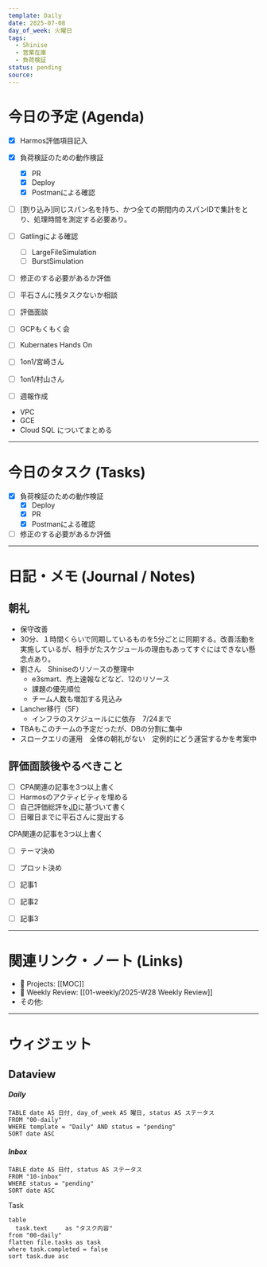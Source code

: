 ```yaml
---
template: Daily
date: 2025-07-08
day_of_week: 火曜日
tags:
  - Shinise
  - 営業在庫
  - 負荷検証
status: pending
source:
---
```

# 今日の予定 (Agenda)
- [x] Harmos評価項目記入
- [x] 負荷検証のための動作検証
	- [x] PR
	- [x] Deploy
	- [x] Postmanによる確認
- [ ] [割り込み]同じスパン名を持ち、かつ全ての期間内のスパンIDで集計をとり、処理時間を測定する必要あり。
- [ ] Gatlingによる確認
	- [ ] LargeFileSimulation
	- [ ] BurstSimulation
- [ ] 修正のする必要があるか評価 
- [ ] 平石さんに残タスクないか相談
- [ ] 評価面談
- [ ] GCPもくもく会
- [ ] Kubernates Hands On
- [ ] 1on1/宮崎さん
- [ ] 1on1/村山さん
- [ ] 週報作成


- VPC
- GCE
- Cloud SQL
についてまとめる

---
# 今日のタスク (Tasks)
- [x] 負荷検証のための動作検証
	- [x] Deploy
	- [x] PR
	- [x] Postmanによる確認
- [ ] 修正のする必要があるか評価

---

# 日記・メモ (Journal / Notes)
## 朝礼
- 保守改善
- 30分、１時間くらいで同期しているものを5分ごとに同期する。改善活動を実施しているが、相手がたスケジュールの理由もあってすぐにはできない懸念点あり。
- 劉さん　Shiniseのリソースの整理中
	- e3smart、売上速報などなど、12のリソース
	- 課題の優先順位
	- チーム人数も増加する見込み
- Lancher移行（5F）
	- インフラのスケジュールにに依存　7/24まで
- TBAもこのチームの予定だったが、DBの分割に集中
- スロークエリの運用　全体の朝礼がない　定例的にどう運営するかを考案中

## 評価面談後やるべきこと
- [ ] CPA関連の記事を3つ以上書く
- [ ] Harmosのアクティビティを埋める
- [ ] 自己評価総評を[JD](https://docs.google.com/spreadsheets/d/14g5z1yOPx4ie1G5o3VCsJvA8DJfB6-WbckjggPGHJjg/edit?gid=419169351#gid=419169351)に基づいて書く
- [ ] 日曜日までに平石さんに提出する

CPA関連の記事を3つ以上書く
- [ ] テーマ決め
- [ ] プロット決め
- [ ] 記事1
- [ ] 記事2
- [ ] 記事3




---

# 関連リンク・ノート (Links)
- 📂 Projects: [[MOC]]
- 📂 Weekly Review: [[01-weekly/2025-W28 Weekly Review]]
- その他: 

---

# ウィジェット
## **Dataview**

#### *Daily*
```dataview
TABLE date AS 日付, day_of_week AS 曜日, status AS ステータス
FROM "00-daily"
WHERE template = "Daily" AND status = "pending"
SORT date ASC
```

#### *Inbox*
```dataview
TABLE date AS 日付, status AS ステータス
FROM "10-inbox"
WHERE status = "pending"
SORT date ASC
```

Task
```dataview
table
  task.text     as "タスク内容"
from "00-daily"
flatten file.tasks as task
where task.completed = false
sort task.due asc
```
